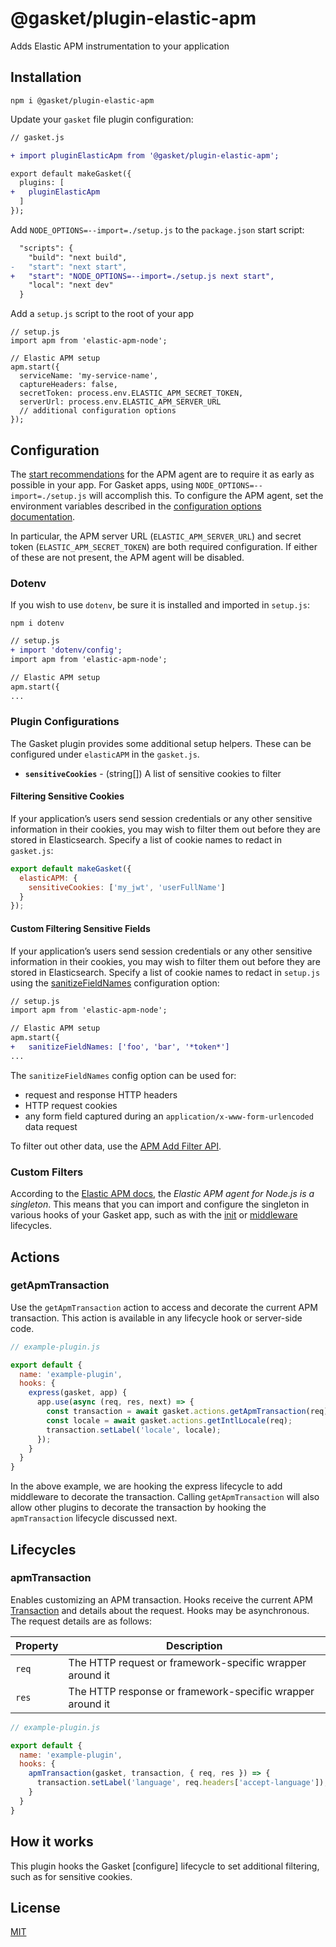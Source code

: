 # @gasket/plugin-elastic-apm

Adds Elastic APM instrumentation to your application

## Installation

```
npm i @gasket/plugin-elastic-apm
```

Update your `gasket` file plugin configuration:

```diff
// gasket.js

+ import pluginElasticApm from '@gasket/plugin-elastic-apm';

export default makeGasket({
  plugins: [
+   pluginElasticApm
  ]
});
```

Add `NODE_OPTIONS=--import=./setup.js` to the `package.json` start script:

```diff
  "scripts": {
    "build": "next build",
-   "start": "next start",
+   "start": "NODE_OPTIONS=--import=./setup.js next start",
    "local": "next dev"
  }
```

Add a `setup.js` script to the root of your app

```
// setup.js
import apm from 'elastic-apm-node';

// Elastic APM setup
apm.start({
  serviceName: 'my-service-name',
  captureHeaders: false,
  secretToken: process.env.ELASTIC_APM_SECRET_TOKEN,
  serverUrl: process.env.ELASTIC_APM_SERVER_URL
  // additional configuration options
});
```

## Configuration

The [start recommendations] for the APM agent are to require it as early as
possible in your app. For Gasket apps, using `NODE_OPTIONS=--import=./setup.js`
will accomplish this. To configure the APM agent, set the environment variables
described in the [configuration options documentation].

In particular, the APM server URL (`ELASTIC_APM_SERVER_URL`) and secret token
(`ELASTIC_APM_SECRET_TOKEN`) are both required configuration. If either of these
are not present, the APM agent will be disabled.

### Dotenv

If you wish to use `dotenv`, be sure it is installed and imported in `setup.js`:

```
npm i dotenv
```

```diff
// setup.js
+ import 'dotenv/config';
import apm from 'elastic-apm-node';

// Elastic APM setup
apm.start({
...
```

### Plugin Configurations

The Gasket plugin provides some additional setup helpers. These can be
configured under `elasticAPM` in the `gasket.js`.

- **`sensitiveCookies`** - (string[]) A list of sensitive cookies to filter

#### Filtering Sensitive Cookies

If your application’s users send session credentials or any other sensitive
information in their cookies, you may wish to filter them out before they are
stored in Elasticsearch. Specify a list of cookie names to redact in
`gasket.js`:

```js
export default makeGasket({
  elasticAPM: {
    sensitiveCookies: ['my_jwt', 'userFullName']
  }
});
```

#### Custom Filtering Sensitive Fields

If your application’s users send session credentials or any other sensitive
information in their cookies, you may wish to filter them out before they are
stored in Elasticsearch. Specify a list of cookie names to redact in
`setup.js` using the [sanitizeFieldNames] configuration option:

```diff
// setup.js
import apm from 'elastic-apm-node';

// Elastic APM setup
apm.start({
+   sanitizeFieldNames: ['foo', 'bar', '*token*']
...
```

The `sanitizeFieldNames` config option can be used for:

- request and response HTTP headers
- HTTP request cookies
- any form field captured during an `application/x-www-form-urlencoded` data request

To filter out other data, use the [APM Add Filter API].

### Custom Filters

According to the [Elastic APM docs], the _Elastic APM agent for Node.js is a
singleton_.
This means that you can import and configure the singleton in various
hooks of your Gasket app, such as with the [init] or [middleware] lifecycles.

## Actions

### getApmTransaction

Use the `getApmTransaction` action to access and decorate the current APM
transaction. This action is available in any lifecycle hook or server-side code.

```js
// example-plugin.js

export default {
  name: 'example-plugin',
  hooks: {
    express(gasket, app) {
      app.use(async (req, res, next) => {
        const transaction = await gasket.actions.getApmTransaction(req);
        const locale = await gasket.actions.getIntlLocale(req);
        transaction.setLabel('locale', locale);
      });
    }
  }
}
```

In the above example, we are hooking the express lifecycle to add middleware
to decorate the transaction.
Calling `getApmTransaction` will also allow other plugins to decorate the
transaction by hooking the `apmTransaction` lifecycle discussed next.

## Lifecycles

### apmTransaction

Enables customizing an APM transaction. Hooks receive the current APM
[Transaction] and details about the request. Hooks may be asynchronous. The
request details are as follows:

| Property | Description |
|----------|-------------|
| `req`    | The HTTP request or framework-specific wrapper around it |
| `res`    | The HTTP response or framework-specific wrapper around it |

```javascript
// example-plugin.js

export default {
  name: 'example-plugin',
  hooks: {
    apmTransaction(gasket, transaction, { req, res }) => {
      transaction.setLabel('language', req.headers['accept-language']);
    }
  }
}
```

## How it works

This plugin hooks the Gasket [configure] lifecycle to set additional filtering,
such as for sensitive cookies.

## License

[MIT](./LICENSE.md)

<!-- LINKS -->

[init]:packages/gasket-plugin-command/README.md#init
[middleware]:/packages/gasket-plugin-express/README.md#middleware
[configuration options documentation]:https://www.elastic.co/guide/en/apm/agent/nodejs/current/configuration.html
[start recommendations]:https://www.elastic.co/guide/en/apm/agent/nodejs/master/agent-api.html#apm-start
[Elastic APM docs]:https://www.elastic.co/guide/en/apm/agent/nodejs/master/agent-api.html
[sanitizeFieldNames]:https://www.elastic.co/guide/en/apm/agent/nodejs/4.x/configuration.html#sanitize-field-names
[APM Add Filter API]:https://www.elastic.co/guide/en/apm/agent/nodejs/4.x/agent-api.html#apm-add-filter
[Transaction]:(https://www.elastic.co/guide/en/apm/agent/nodejs/current/transaction-api.html)
